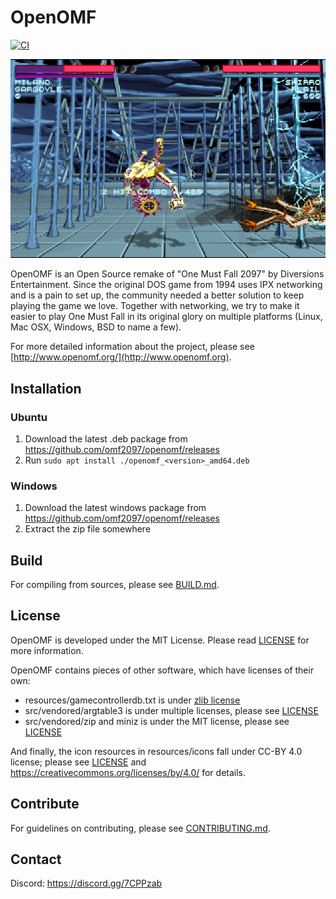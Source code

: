 OpenOMF
=======

[![CI](https://github.com/omf2097/openomf/actions/workflows/compilation.yml/badge.svg?branch=master)](https://github.com/omf2097/openomf/actions/workflows/compilation.yml)

![Flail vs Gargoyle](/doc/flail.png)

OpenOMF is an Open Source remake of "One Must Fall 2097" by Diversions
Entertainment. Since the original DOS game from 1994 uses IPX networking and
is a pain to set up, the community needed a better solution to keep playing
the game we love. Together with networking, we try to make it easier to play
One Must Fall in its original glory on multiple platforms (Linux, Mac OSX,
Windows, BSD to name a few).

For more detailed information about the project, please see
[http://www.openomf.org/](http://www.openomf.org).

Installation
------------

### Ubuntu

1. Download the latest .deb package from https://github.com/omf2097/openomf/releases
2. Run `sudo apt install ./openomf_<version>_amd64.deb`

### Windows

1. Download the latest windows package from https://github.com/omf2097/openomf/releases
2. Extract the zip file somewhere

Build
-----
For compiling from sources, please see [BUILD.md](BUILD.md).

License
-------
OpenOMF is developed under the MIT License. Please read [LICENSE](LICENSE)
for more information.

OpenOMF contains pieces of other software, which have licenses of their own:
- resources/gamecontrollerdb.txt is under [zlib license](resources/gamecontrollerdb/LICENSE.gamecontrollerdb)
- src/vendored/argtable3 is under multiple licenses, please see [LICENSE](src/vendored/argtable/LICENSE.argtable3)
- src/vendored/zip and miniz is under the MIT license, please see [LICENSE](src/vendored/zip/LICENSE.zip)

And finally, the icon resources in resources/icons fall under CC-BY 4.0 license; please see 
[LICENSE](resources/icons/LICENSE) and https://creativecommons.org/licenses/by/4.0/ for details.

Contribute
----------
For guidelines on contributing, please see [CONTRIBUTING.md](CONTRIBUTING.md).

Contact
-------
Discord: https://discord.gg/7CPPzab
